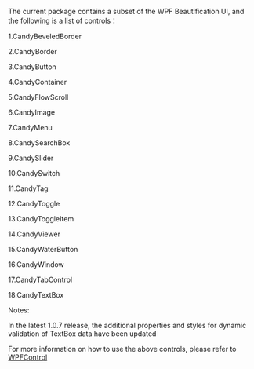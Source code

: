 The current package contains a subset of the WPF Beautification UI, and the following is a list of controls：

1.CandyBeveledBorder

2.CandyBorder

3.CandyButton

4.CandyContainer

5.CandyFlowScroll

6.CandyImage

7.CandyMenu

8.CandySearchBox

9.CandySlider

10.CandySwitch

11.CandyTag

12.CandyToggle

13.CandyToggleItem

14.CandyViewer

15.CandyWaterButton

16.CandyWindow

17.CandyTabControl

18.CandyTextBox

Notes:

In the latest 1.0.7 release, the additional properties and styles for dynamic validation of TextBox data have been updated

For more information on how to use the above controls, please refer to [WPFControl](https://github.com/EmilyEdna/WPFControl)